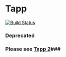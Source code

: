 # Tapp
[![Build Status](https://travis-ci.org/HudsonGraeme/Tapp-Tesla-macOS.svg?branch=master)](https://travis-ci.org/HudsonGraeme/Tapp-Tesla-macOS)

### Deprecated ###
### Please see [Tapp 2](https://github.com/HudsonGraeme/Tapp2)###
